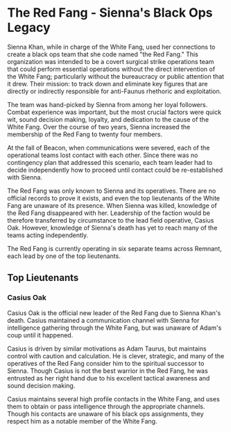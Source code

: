 
# The Red Fang - Sienna's Black Ops Legacy

Sienna Khan, while in charge of the White Fang, used her connections to create a black ops team that she code named "the Red Fang." This organization was intended to be a covert surgical strike operations team that could perform essential operations without the direct intervention of the White Fang; particularly without the bureaucracy or public attention that it drew. Their mission: to track down and eliminate key figures that are directly or indirectly responsible for anti-Faunus rhethoric and exploitation.

The team was hand-picked by Sienna from among her loyal followers. Combat experience was important, but the most crucial factors were quick wit, sound decision making, loyalty, and dedication to the cause of the White Fang. Over the course of two years, Sienna increased the membership of the Red Fang to twenty four members.

At the fall of Beacon, when communications were severed, each of the operational teams lost contact with each other. Since there was no contingency plan that addressed this scenario, each team leader had to decide independently how to proceed until contact could be re-established with Sienna.

The Red Fang was only known to Sienna and its operatives. There are no official records to prove it exists, and even the top lieutenants of the White Fang are unaware of its presence. When Sienna was killed, knowledge of the Red Fang disappeared with her. Leadership of the faction would be therefore transferred by circumstance to the lead field operative, Casius Oak. However, knowledge of Sienna's death has yet to reach many of the teams acting independently.

The Red Fang is currently operating in six separate teams across Remnant, each lead by one of the top lieutenants.

## Top Lieutenants

### Casius Oak

Casius Oak is the official new leader of the Red Fang due to Sienna Khan's death. Casius maintained a communication channel with Sienna for intelligence gathering through the White Fang, but was unaware of Adam's coup until it happened.

Casius is driven by similar motivations as Adam Taurus, but maintains control with caution and calculation. He is clever, strategic, and many of the operatives of the Red Fang consider him to the spiritual successor to Sienna. Though Casius is not the best warrior in the Red Fang, he was entrusted as her right hand due to his excellent tactical awareness and sound decision making.

Casius maintains several high profile contacts in the White Fang, and uses them to obtain or pass intelligence through the appropriate channels. Though his contacts are unaware of his black ops assignments, they respect him as a notable member of the White Fang.

